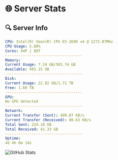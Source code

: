 # 🌐 Server Stats
## 🔍 Server Info
```yaml
CPU: Intel(R) Xeon(R) CPU E5-2699 v4 @ 1272.87MHz
CPU Usage: 5.80%
Cores: 44P | 88T
-----------------------------------
Memory:
Current Usage: 7.24 GB/503.74 GB
Available: 493.15 GB
-----------------------------------
Disk:
Current Usage: 22.92 GB/1.71 TB
Free: 1.60 TB
-----------------------------------
GPU:
No GPU detected
-----------------------------------
Network:
Current Transfer (Sent): 499.07 KB/s
Current Transfer (Received): 80.63 KB/s
Total Sent: 224.10 GB
Total Received: 41.33 GB
-----------------------------------
Uptime:
4d 4h 6m 14s
```
![GitHub Stats](https://img.shields.io/badge/Updated-2025-04-23_21:15:02-blue)